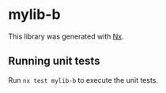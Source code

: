 # mylib-b

This library was generated with [Nx](https://nx.dev).

## Running unit tests

Run `nx test mylib-b` to execute the unit tests.
